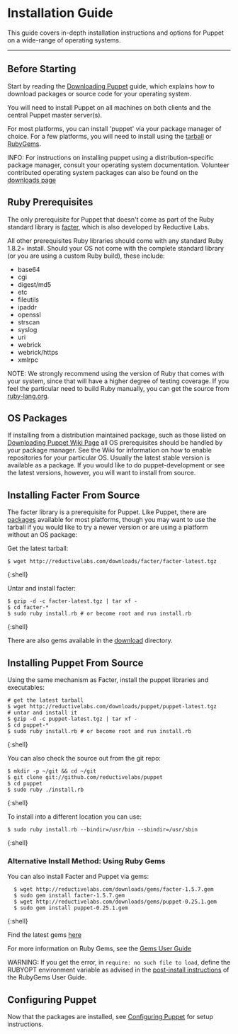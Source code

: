 Installation Guide
==================

This guide covers in-depth installation instructions and options for Puppet on
a wide-range of operating systems.

* * *

Before Starting
---------------

Start by reading the [Downloading Puppet](http://reductivelabs.com/trac/puppet/wiki/DownloadingPuppet)
guide, which explains how to download packages or source code for your operating system.

You will need to install Puppet on all machines on both clients
and the central Puppet master server(s).

For most platforms, you can install 'puppet' via your package
manager of choice.  For a few platforms, you will need to install
using the [tarball](http://www.reductivelabs.com/downloads/puppet/) or
[RubyGems](http://www.reductivelabs.com/downloads/gems/).

INFO: For instructions on installing puppet using a distribution-specific package manager, consult your operating system documentation.  Volunteer contributed operating system packages can also be found on the [downloads page](http://reductivelabs.com/trac/puppet/wiki/DownloadingPuppet)

Ruby Prerequisites
------------------

The only prerequisite for Puppet that doesn't come as part of the
Ruby standard library is
[facter](http://www.reductivelabs.com/projects/facter/index.html),
which is also developed by Reductive Labs.

All other prerequisites Ruby libraries should come with any standard Ruby 1.8.2+ install.  Should your OS not come with the complete standard
library (or you are using a custom Ruby build), these include:

* base64
* cgi
* digest/md5
* etc
* fileutils
* ipaddr
* openssl
* strscan
* syslog
* uri
* webrick
* webrick/https
* xmlrpc

NOTE: We strongly recommend using the version of Ruby that comes with your system, since that will have a higher degree of testing coverage.
If you feel the particular need to build Ruby manually, you can get the source from [ruby-lang.org](http://ruby-lang.org/).

OS Packages
-----------

If installing from a distribution maintained package, such as those listed on [Downloading Puppet Wiki Page](http://reductivelabs.com/trac/puppet/wiki/DownloadingPuppet) all OS prerequisites should be handled by your package manager.  See the Wiki for information on how to enable repositories for your particular OS.  Usually the latest stable version is available as a package.  If you would like to do puppet-development or see the latest versions, however, you will want to install from source.


Installing Facter From Source
-----------------------------

The facter library is a prerequisite for Puppet. Like Puppet, there are
[packages](http://www.reductivelabs.com/downloads/packages/)
available for most platforms, though you may want to use the
tarball if you would like to try a newer version or are using
a platform without an OS package:

Get the latest tarball:
    
    $ wget http://reductivelabs.com/downloads/facter/facter-latest.tgz
{:shell}

Untar and install facter:

    $ gzip -d -c facter-latest.tgz | tar xf -
    $ cd facter-*
    $ sudo ruby install.rb # or become root and run install.rb
{:shell}

There are also gems available in the
[download](http://www.reductivelabs.com/downloads/) directory.

Installing Puppet From Source
-----------------------------

Using the same mechanism as Facter, install the puppet libraries and
executables:

    # get the latest tarball
    $ wget http://reductivelabs.com/downloads/puppet/puppet-latest.tgz
    # untar and install it
    $ gzip -d -c puppet-latest.tgz | tar xf -
    $ cd puppet-*
    $ sudo ruby install.rb # or become root and run install.rb
{:shell}

You can also check the source out from the git repo:

    $ mkdir -p ~/git && cd ~/git
    $ git clone git://github.com/reductivelabs/puppet
    $ cd puppet
    $ sudo ruby ./install.rb
{:shell}

To install into a different location you can use:

    $ sudo ruby install.rb --bindir=/usr/bin --sbindir=/usr/sbin
{:shell}

### Alternative Install Method: Using Ruby Gems

You can also install Facter and Puppet via gems:

      $ wget http://reductivelabs.com/downloads/gems/facter-1.5.7.gem
      $ sudo gem install facter-1.5.7.gem
      $ wget http://reductivelabs.com/downloads/gems/puppet-0.25.1.gem
      $ sudo gem install puppet-0.25.1.gem
{:shell}

Find the latest gems
[here](http://reductivelabs.com/downloads/gems/)

For more information on Ruby Gems, see the
[Gems User Guide](http://docs.rubygems.org/read/book/1)

WARNING: If you get the error, in `require: no such file to load`, define the RUBYOPT environment variable as advised in the
[post-install instructions](http://docs.rubygems.org/read/chapter/3#page70)
of the RubyGems User Guide.

Configuring Puppet
------------------

Now that the packages are installed, see [Configuring Puppet](/guides/configuring.html) for setup instructions.

